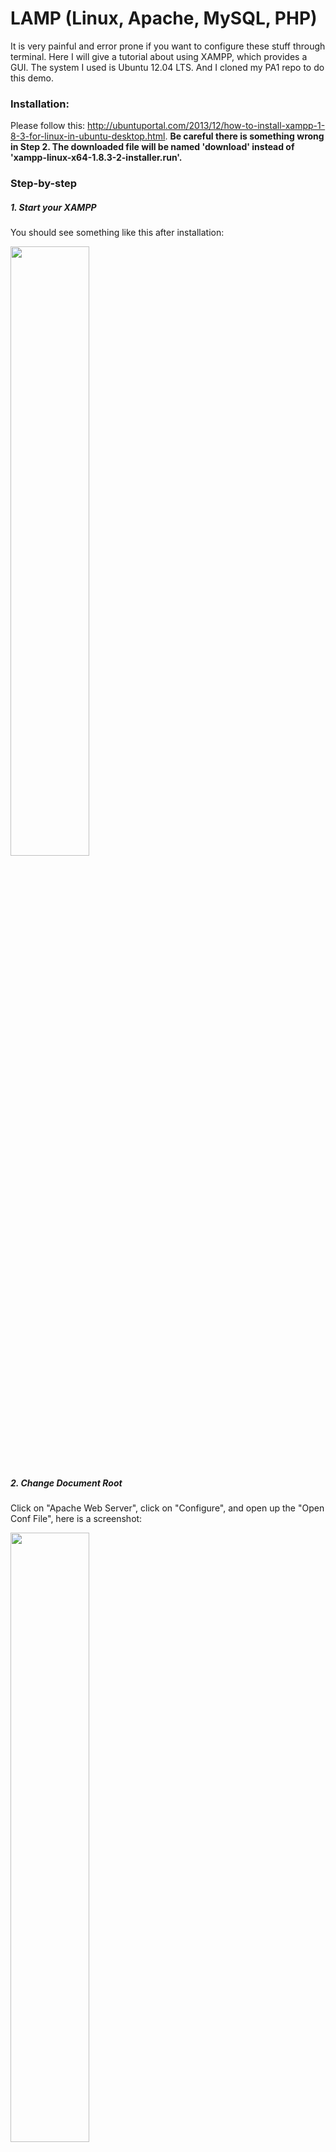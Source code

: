 # LAMP (Linux, Apache, MySQL, PHP)
It is very painful and error prone if you want to configure these stuff through terminal. Here I will give a tutorial about using XAMPP, which provides a GUI. The system I used is Ubuntu 12.04 LTS. And I cloned my PA1 repo to do this demo. 

### Installation:
Please follow this: http://ubuntuportal.com/2013/12/how-to-install-xampp-1-8-3-for-linux-in-ubuntu-desktop.html.
**Be careful there is something wrong in Step 2. The downloaded file will be named 'download' instead of 'xampp-linux-x64-1.8.3-2-installer.run'.**

### Step-by-step
##### 1. Start your XAMPP
You should see something like this after installation: 

<img src="https://github.com/EECS485-Fall2014/admin/blob/master/tutorials/LAMP/0.png" width="50%" height="50%">

##### 2. Change Document Root
Click on "Apache Web Server", click on "Configure", and open up the "Open Conf File", here is a screenshot:

<img src="https://github.com/EECS485-Fall2014/admin/blob/master/tutorials/LAMP/1.png" width="50%" height="50%">

Then search for `DocumentRoot` in the file, find the one with a path which by default should be "/opt/lampp/htdocs" like this

<img src="https://github.com/EECS485-Fall2014/admin/blob/master/tutorials/LAMP/2.png" width="50%" height="50%">

Change that path to where your index.php is, in my case it is `/home/ubuntu/pa1_q350d6uhaor/php/html`, and here is a screenshot of my `pwd` and `ls` result to give you a clearer idea:

<img src="https://github.com/EECS485-Fall2014/admin/blob/master/tutorials/LAMP/3.png" width="75%" height="75%">

And here is a screenshot of mine after I changed the DocumentRoot:
<img src="https://github.com/EECS485-Fall2014/admin/blob/master/tutorials/LAMP/4.png" width="75%" height="75%">

##### 3. Set up MySQL
We will need to set up database which is referenced in your PHP code. For example, I have code 

	$user="group11"; 
	$password="friedcode"; 
	$database="group11";
	$con = mysql_connect("127.0.0.1", $user, $password) or die('Could not connect: ' . mysql_error()); 


We need to set up the user and database here. Go to `http://localhost/phpmyadmin/` in your browser.

Under "Users" Tab, add a new user, fill in username which correspond to the one you used in your code, choose localhost, fill in password (again should match what is in your PHP code), ignore "generate password", check all checkboxs in "Database for user" and "Global privileges" and scroll down to the bottom of the page to click ok. Here is a screenshot for reference:

<img src="https://github.com/EECS485-Fall2014/admin/blob/master/tutorials/LAMP/5.png" width="50%" height="50%">

##### 5. Run it! 
So far you should have everything set up to run the code, use your browser to go to "localhost/secret/pa#".

I got this error. 

	Fatal error: Uncaught exception 'Klein\Exceptions\UnhandledException' with message 'exception 'SmartyException' with message 'unable to write file /home/ubuntu/pa1_q350d6uhaor/php/html/templates/templates_c/wrt54415269201610.61525780' in /home/ubuntu/pa1_q350d6uhaor/php/html/Smarty-3.1.14/libs/sysplugins/smarty_internal_write_file.php:44 Stack trace: #0 /home/ubuntu/pa1_q350d6uhaor/php/html/Smarty-3.1.14/libs/sysplugins/smarty_internal_template.php(201): Smarty_Internal_Write_File::writeFile('/home/ubuntu/pa...', '<?php /* Smarty...', Object(Smarty)) #1 /home/ubuntu/pa1_q350d6uhaor/php/html/Smarty-3.1.14/libs/sysplugins/smarty_internal_templatebase.php(155): Smarty_Internal_Template->compileTemplateSource() #2 /home/ubuntu/pa1_q350d6uhaor/php/html/Smarty-3.1.14/libs/sysplugins/smarty_internal_templatebase.php(374): Smarty_Internal_TemplateBase->fetch('index.tpl', NULL, NULL, NULL, true) #3 /home/ubuntu/pa1_q350d6uhaor/php/html/index.php(44): Smarty_Internal_TemplateBase->display('index.tpl') #4 [internal function]: {closu in /home/ubuntu/pa1_q350d6uhaor/php/html/vendor/klein/klein/Klein/Klein.php on line 687

If you do not meet this, that is perfect. If you meet this, I solved it by changing the permissions of the pa1 folder with `sudo chmod 777 -R pa1_q350d6uhaor`. Then I went back to the browser and got this:

<img src="https://github.com/EECS485-Fall2014/admin/blob/master/tutorials/LAMP/6.png" width="50%" height="50%">

##### 6. Load data into MySQL

Up to now, Apache is hosting your site perfectly. But you will need to load datatables into MySQL. You can use `http://localhost/phpmyadmin/` to do that. I will leave this for you to figure out yourselves. (You can always search for tutorials or other information online about this)

### Trouble-shooting
Click "Open Access/Error Log" under "Configure" of Apache to view logs. Please read it carefully before asking.

Make sure you have the file `.htaccess` in the folder as `index.php`, if not, you can find them on the remote server. Just copy the content over.

### Miscellaneous
##### 1. How to open the application again after you quit it?
Just for the first time you will need to do `sudo chmod +x /opt/lampp/manager-linux.run` through your terminal, afterwards you can start it by `sudo /opt/lampp/manager-linux.run`.